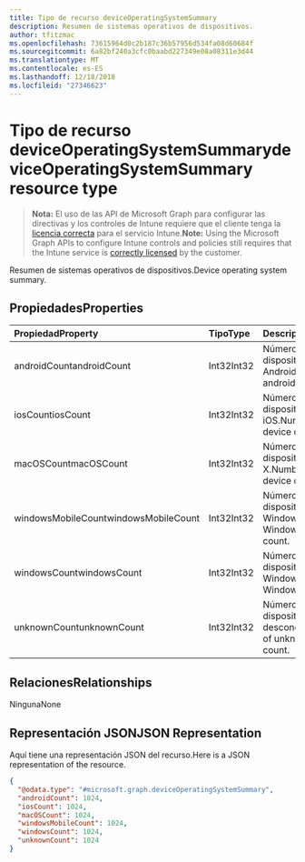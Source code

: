 ```yaml
---
title: Tipo de recurso deviceOperatingSystemSummary
description: Resumen de sistemas operativos de dispositivos.
author: tfitzmac
ms.openlocfilehash: 73615964d0c2b187c36b57956d534fa08d60684f
ms.sourcegitcommit: 6a82bf240a3cfc0baabd227349e08a08311e3d44
ms.translationtype: MT
ms.contentlocale: es-ES
ms.lasthandoff: 12/18/2018
ms.locfileid: "27346623"
---
```

# <a name="deviceoperatingsystemsummary-resource-type"></a><span data-ttu-id="ecb92-103">Tipo de recurso deviceOperatingSystemSummary</span><span class="sxs-lookup"><span data-stu-id="ecb92-103">deviceOperatingSystemSummary resource type</span></span>

> <span data-ttu-id="ecb92-104">**Nota:** El uso de las API de Microsoft Graph para configurar las directivas y los controles de Intune requiere que el cliente tenga la [licencia correcta](https://go.microsoft.com/fwlink/?linkid=839381) para el servicio Intune.</span><span class="sxs-lookup"><span data-stu-id="ecb92-104">**Note:** Using the Microsoft Graph APIs to configure Intune controls and policies still requires that the Intune service is [correctly licensed](https://go.microsoft.com/fwlink/?linkid=839381) by the customer.</span></span>

<span data-ttu-id="ecb92-105">Resumen de sistemas operativos de dispositivos.</span><span class="sxs-lookup"><span data-stu-id="ecb92-105">Device operating system summary.</span></span>
## <a name="properties"></a><span data-ttu-id="ecb92-106">Propiedades</span><span class="sxs-lookup"><span data-stu-id="ecb92-106">Properties</span></span>
|<span data-ttu-id="ecb92-107">Propiedad</span><span class="sxs-lookup"><span data-stu-id="ecb92-107">Property</span></span>|<span data-ttu-id="ecb92-108">Tipo</span><span class="sxs-lookup"><span data-stu-id="ecb92-108">Type</span></span>|<span data-ttu-id="ecb92-109">Descripción</span><span class="sxs-lookup"><span data-stu-id="ecb92-109">Description</span></span>|
|:---|:---|:---|
|<span data-ttu-id="ecb92-110">androidCount</span><span class="sxs-lookup"><span data-stu-id="ecb92-110">androidCount</span></span>|<span data-ttu-id="ecb92-111">Int32</span><span class="sxs-lookup"><span data-stu-id="ecb92-111">Int32</span></span>|<span data-ttu-id="ecb92-112">Número del recuento de dispositivos Android.</span><span class="sxs-lookup"><span data-stu-id="ecb92-112">Number of android device count.</span></span>|
|<span data-ttu-id="ecb92-113">iosCount</span><span class="sxs-lookup"><span data-stu-id="ecb92-113">iosCount</span></span>|<span data-ttu-id="ecb92-114">Int32</span><span class="sxs-lookup"><span data-stu-id="ecb92-114">Int32</span></span>|<span data-ttu-id="ecb92-115">Número del recuento de dispositivos iOS.</span><span class="sxs-lookup"><span data-stu-id="ecb92-115">Number of iOS device count.</span></span>|
|<span data-ttu-id="ecb92-116">macOSCount</span><span class="sxs-lookup"><span data-stu-id="ecb92-116">macOSCount</span></span>|<span data-ttu-id="ecb92-117">Int32</span><span class="sxs-lookup"><span data-stu-id="ecb92-117">Int32</span></span>|<span data-ttu-id="ecb92-118">Número del recuento de dispositivos Mac OS X.</span><span class="sxs-lookup"><span data-stu-id="ecb92-118">Number of Mac OS X device count.</span></span>|
|<span data-ttu-id="ecb92-119">windowsMobileCount</span><span class="sxs-lookup"><span data-stu-id="ecb92-119">windowsMobileCount</span></span>|<span data-ttu-id="ecb92-120">Int32</span><span class="sxs-lookup"><span data-stu-id="ecb92-120">Int32</span></span>|<span data-ttu-id="ecb92-121">Número del recuento de dispositivos móviles Windows.</span><span class="sxs-lookup"><span data-stu-id="ecb92-121">Number of Windows mobile device count.</span></span>|
|<span data-ttu-id="ecb92-122">windowsCount</span><span class="sxs-lookup"><span data-stu-id="ecb92-122">windowsCount</span></span>|<span data-ttu-id="ecb92-123">Int32</span><span class="sxs-lookup"><span data-stu-id="ecb92-123">Int32</span></span>|<span data-ttu-id="ecb92-124">Número del recuento de dispositivos Windows.</span><span class="sxs-lookup"><span data-stu-id="ecb92-124">Number of Windows device count.</span></span>|
|<span data-ttu-id="ecb92-125">unknownCount</span><span class="sxs-lookup"><span data-stu-id="ecb92-125">unknownCount</span></span>|<span data-ttu-id="ecb92-126">Int32</span><span class="sxs-lookup"><span data-stu-id="ecb92-126">Int32</span></span>|<span data-ttu-id="ecb92-127">Número del recuento de dispositivos desconocidos.</span><span class="sxs-lookup"><span data-stu-id="ecb92-127">Number of unknown device count.</span></span>|

## <a name="relationships"></a><span data-ttu-id="ecb92-128">Relaciones</span><span class="sxs-lookup"><span data-stu-id="ecb92-128">Relationships</span></span>
<span data-ttu-id="ecb92-129">Ninguna</span><span class="sxs-lookup"><span data-stu-id="ecb92-129">None</span></span>
## <a name="json-representation"></a><span data-ttu-id="ecb92-130">Representación JSON</span><span class="sxs-lookup"><span data-stu-id="ecb92-130">JSON Representation</span></span>
<span data-ttu-id="ecb92-131">Aquí tiene una representación JSON del recurso.</span><span class="sxs-lookup"><span data-stu-id="ecb92-131">Here is a JSON representation of the resource.</span></span>
<!-- {
  "blockType": "resource",
  "@odata.type": "microsoft.graph.deviceOperatingSystemSummary"
}
-->
``` json
{
  "@odata.type": "#microsoft.graph.deviceOperatingSystemSummary",
  "androidCount": 1024,
  "iosCount": 1024,
  "macOSCount": 1024,
  "windowsMobileCount": 1024,
  "windowsCount": 1024,
  "unknownCount": 1024
}
```



